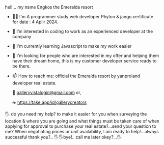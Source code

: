 hei!... my name Engkos the Emeralda resort

- 👩‍💻 I'm A programmer study web developer Phyton & jango.certificate for date : 4 Aplir 2024.
- 👀 I’m interested in coding to work as an experienced developer at the company
- 🌱 I'm currently learning Javascript to make my work easier
- 🎯  I'm looking for people who are interested in my offer and helping them have their dream home, this is my customer developer service ready to be there.
- 📫 How to reach me: official the Emeralda resort by yanproland developer real estate.
  
   📝 galleryvistalogin@gmail.com or,
   
   ☕ https://take.app/id/gallerycreators
     
🖐️ do you need my help? to make it easier for you when surveying the location & where you are going and what things must be taken care of when applying for approval to purchase your real estate?...send your question to me? When negotiating prices or unit availability, I am ready to help!...always successful thank you?.. 🖐️🖐️bye!.. call me later okey?...🖐️